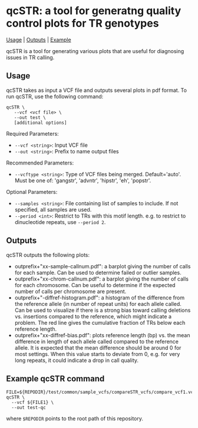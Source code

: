 # qcSTR: a tool for generatng quality control plots for TR genotypes
<a href="#usage">Usage</a> | <a href="#outputs">Outputs</a> | <a href="#examples">Example</a> 

qcSTR is a tool for generating various plots that are useful for diagnosing issues in TR calling.

<a name="usage"></a>
## Usage
qcSTR takes as input a VCF file and outputs several plots in pdf format. To run qcSTR, use the following command:

```
qcSTR \
   --vcf <vcf file> \
   --out test \
   [additional options]
```

Required Parameters:
* `--vcf <string>`: Input VCF file
* `--out <string>`: Prefix to name output files

Recommended Parameters:
* `--vcftype <string>`: Type of VCF files being merged. Default='auto'. Must be one of: 'gangstr', 'advntr', 'hipstr', 'eh', 'popstr'.

Optional Parameters:
* `--samples <string>`: File containing list of samples to include. If not specified, all samples are used.
* `--period <int>`: Restrict to TRs with this motif length. e.g. to restrict to dinucleotide repeats, use `--period 2`.

<a name="outputs"></a>
## Outputs

qcSTR outputs the following plots:
* outprefix+"xx-sample-callnum.pdf": a barplot giving the number of calls for each sample. Can be used to determine failed or outlier samples.
* outprefix+"xx-chrom-callnum.pdf": a barplot giving the number of calls for each chromosome. Can be useful to determine if the expected number of calls per chromosome are present.
* outprefix+"-diffref-histogram.pdf": a histogram of the difference from the reference allele (in number of repeat units) for each allele called. Can be used to visualize if there is a strong bias toward calling deletions vs. insertions compared to the reference, which might indicate a problem. The red line gives the cumulative fraction of TRs below each reference length.
* outprefix+"xx-diffref-bias.pdf": plots reference length (bp) vs. the mean difference in length of each allele called compared to the reference allele. It is expected that the mean difference should be around 0 for most settings. When this value starts to deviate from 0, e.g. for very long repeats, it could indicate a drop in call quality.

<a name="examples"></a>
## Example qcSTR command

```
FILE=${REPODIR}/test/common/sample_vcfs/compareSTR_vcfs/compare_vcf1.vcf.gz
qcSTR \
  --vcf ${FILE1} \
  --out test-qc
```
where `$REPODIR` points to the root path of this repository.
